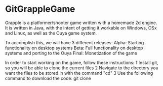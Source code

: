 # GitGrappleGame

Grapple is a platformer/shooter game written with a homemade 2d engine. It is written in Java, with the intent of getting it workable on Windows, OSx and Linux, as well as the Ouya game system.

To accomplish this, we will have 3 different releases:
  Alpha: Starting functionality on desktop systems
  Beta: Full functionality on desktop systems and porting to the Ouya
  Final: Monetization of the game
  
In order to start working on the game, follow these instructions:
  1 Install git, so you will be able to clone the current files
  2 Navigate to the directory you want the files to be stored in with the command "cd"
  3 Use the following command to download the code: git clone 
